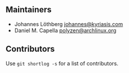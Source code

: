 Maintainers
-----------

* Johannes Löthberg <johannes@kyriasis.com>
* Daniel M. Capella <polyzen@archlinux.org>


Contributors
------------

Use `git shortlog -s` for a list of contributors.

